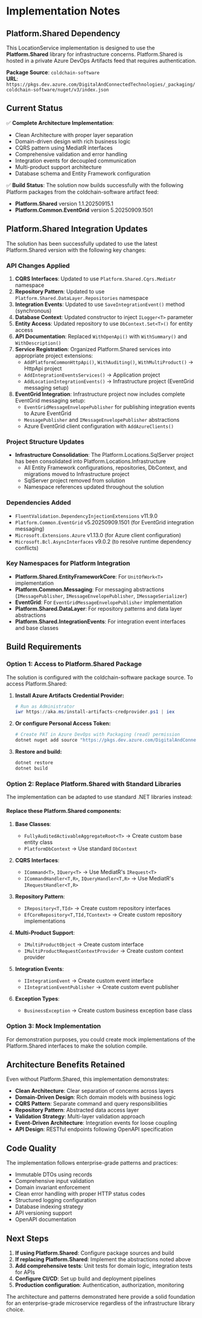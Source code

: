 # Implementation Notes

## Platform.Shared Dependency

This LocationService implementation is designed to use the **Platform.Shared** library for infrastructure concerns. Platform.Shared is hosted in a private Azure DevOps Artifacts feed that requires authentication.

**Package Source**: `coldchain-software`  
**URL**: `https://pkgs.dev.azure.com/DigitalAndConnectedTechnologies/_packaging/coldchain-software/nuget/v3/index.json`

## Current Status

✅ **Complete Architecture Implementation**:
- Clean Architecture with proper layer separation
- Domain-driven design with rich business logic  
- CQRS pattern using MediatR interfaces
- Comprehensive validation and error handling
- Integration events for decoupled communication
- Multi-product support architecture
- Database schema and Entity Framework configuration

✅ **Build Status**: 
The solution now builds successfully with the following Platform packages from the coldchain-software artifact feed:
- **Platform.Shared** version 1.1.20250915.1
- **Platform.Common.EventGrid** version 5.20250909.1501

## Platform.Shared Integration Updates

The solution has been successfully updated to use the latest Platform.Shared version with the following key changes:

### API Changes Applied
1. **CQRS Interfaces**: Updated to use `Platform.Shared.Cqrs.Mediatr` namespace
2. **Repository Pattern**: Updated to use `Platform.Shared.DataLayer.Repositories` namespace  
3. **Integration Events**: Updated to use `SaveIntegrationEvent()` method (synchronous)
4. **Database Context**: Updated constructor to inject `ILogger<T>` parameter
5. **Entity Access**: Updated repository to use `DbContext.Set<T>()` for entity access
6. **API Documentation**: Replaced `WithOpenApi()` with `WithSummary()` and `WithDescription()`
7. **Service Registration**: Organized Platform.Shared services into appropriate project extensions:
   - `AddPlatformCommonHttpApi()`, `WithAuditing()`, `WithMultiProduct()` → HttpApi project
   - `AddIntegrationEventsServices()` → Application project
   - `AddLocationIntegrationEvents()` → Infrastructure project (EventGrid messaging setup)
8. **EventGrid Integration**: Infrastructure project now includes complete EventGrid messaging setup:
   - `EventGridMessageEnvelopePublisher` for publishing integration events to Azure EventGrid
   - `MessagePublisher` and `IMessageEnvelopePublisher` abstractions
   - Azure EventGrid client configuration with `AddAzureClients()`

### Project Structure Updates
- **Infrastructure Consolidation**: The Platform.Locations.SqlServer project has been consolidated into Platform.Locations.Infrastructure
  - All Entity Framework configurations, repositories, DbContext, and migrations moved to Infrastructure project
  - SqlServer project removed from solution
  - Namespace references updated throughout the solution

### Dependencies Added
- `FluentValidation.DependencyInjectionExtensions` v11.9.0
- `Platform.Common.EventGrid` v5.20250909.1501 (for EventGrid integration messaging)
- `Microsoft.Extensions.Azure` v1.13.0 (for Azure client configuration)
- `Microsoft.Bcl.AsyncInterfaces` v9.0.2 (to resolve runtime dependency conflicts)

### Key Namespaces for Platform Integration
- **Platform.Shared.EntityFrameworkCore**: For `UnitOfWork<T>` implementation
- **Platform.Common.Messaging**: For messaging abstractions (`IMessagePublisher`, `IMessageEnvelopePublisher`, `IMessageSerializer`)
- **EventGrid**: For `EventGridMessageEnvelopePublisher` implementation
- **Platform.Shared.DataLayer**: For repository patterns and data layer abstractions
- **Platform.Shared.IntegrationEvents**: For integration event interfaces and base classes

## Build Requirements

### Option 1: Access to Platform.Shared Package
The solution is configured with the coldchain-software package source. To access Platform.Shared:

1. **Install Azure Artifacts Credential Provider:**
   ```powershell
   # Run as Administrator
   iwr https://aka.ms/install-artifacts-credprovider.ps1 | iex
   ```

2. **Or configure Personal Access Token:**
   ```bash
   # Create PAT in Azure DevOps with Packaging (read) permission
   dotnet nuget add source "https://pkgs.dev.azure.com/DigitalAndConnectedTechnologies/_packaging/coldchain-software/nuget/v3/index.json" --name "coldchain-software" --username "PAT" --password "YOUR_PAT_TOKEN" --store-password-in-clear-text
   ```

3. **Restore and build:**
   ```bash
   dotnet restore
   dotnet build
   ```

### Option 2: Replace Platform.Shared with Standard Libraries
The implementation can be adapted to use standard .NET libraries instead:

#### Replace these Platform.Shared components:

1. **Base Classes**:
   - `FullyAuditedActivableAggregateRoot<T>` → Create custom base entity class
   - `PlatformDbContext` → Use standard `DbContext`

2. **CQRS Interfaces**:
   - `ICommand<T>`, `IQuery<T>` → Use MediatR's `IRequest<T>`
   - `ICommandHandler<T,R>`, `IQueryHandler<T,R>` → Use MediatR's `IRequestHandler<T,R>`

3. **Repository Pattern**:
   - `IRepository<T,TId>` → Create custom repository interfaces
   - `EfCoreRepository<T,TId,TContext>` → Create custom repository implementations

4. **Multi-Product Support**:
   - `IMultiProductObject` → Create custom interface
   - `IMultiProductRequestContextProvider` → Create custom context provider

5. **Integration Events**:
   - `IIntegrationEvent` → Create custom event interface
   - `IIntegrationEventPublisher` → Create custom event publisher

6. **Exception Types**:
   - `BusinessException` → Create custom business exception base class

### Option 3: Mock Implementation
For demonstration purposes, you could create mock implementations of the Platform.Shared interfaces to make the solution compile.

## Architecture Benefits Retained

Even without Platform.Shared, this implementation demonstrates:
- **Clean Architecture**: Clear separation of concerns across layers
- **Domain-Driven Design**: Rich domain models with business logic
- **CQRS Pattern**: Separate command and query responsibilities  
- **Repository Pattern**: Abstracted data access layer
- **Validation Strategy**: Multi-layer validation approach
- **Event-Driven Architecture**: Integration events for loose coupling
- **API Design**: RESTful endpoints following OpenAPI specification

## Code Quality

The implementation follows enterprise-grade patterns and practices:
- Immutable DTOs using records
- Comprehensive input validation
- Domain invariant enforcement
- Clean error handling with proper HTTP status codes
- Structured logging configuration
- Database indexing strategy
- API versioning support
- OpenAPI documentation

## Next Steps

1. **If using Platform.Shared**: Configure package sources and build
2. **If replacing Platform.Shared**: Implement the abstractions noted above
3. **Add comprehensive tests**: Unit tests for domain logic, integration tests for APIs
4. **Configure CI/CD**: Set up build and deployment pipelines
5. **Production configuration**: Authentication, authorization, monitoring

The architecture and patterns demonstrated here provide a solid foundation for an enterprise-grade microservice regardless of the infrastructure library choice.